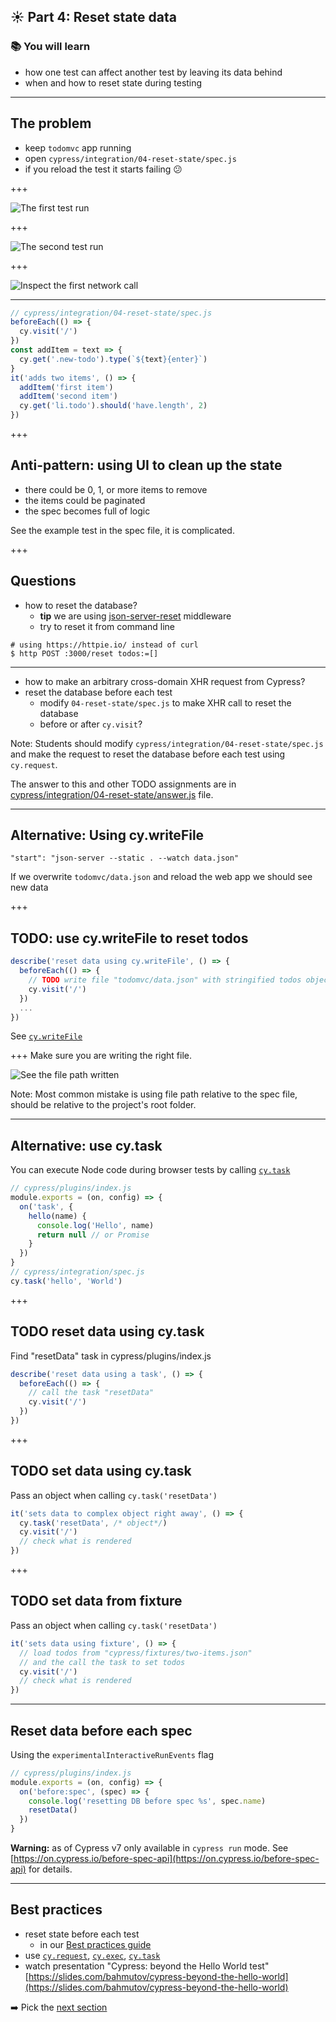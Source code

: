 ## ☀️ Part 4: Reset state data

### 📚 You will learn

- how one test can affect another test by leaving its data behind
- when and how to reset state during testing

---

## The problem

- keep `todomvc` app running
- open `cypress/integration/04-reset-state/spec.js`
- if you reload the test it starts failing 😕

+++

![The first test run](./img/passing-test.png)

+++

![The second test run](./img/failing-test.png)

+++

![Inspect the first network call](./img/inspect-first-get-todos.png)

---

```javascript
// cypress/integration/04-reset-state/spec.js
beforeEach(() => {
  cy.visit('/')
})
const addItem = text => {
  cy.get('.new-todo').type(`${text}{enter}`)
}
it('adds two items', () => {
  addItem('first item')
  addItem('second item')
  cy.get('li.todo').should('have.length', 2)
})
```

+++
## Anti-pattern: using UI to clean up the state

- there could be 0, 1, or more items to remove
- the items could be paginated
- the spec becomes full of logic

See the example test in the spec file, it is complicated.

+++

## Questions

- how to reset the database?
  - **tip** we are using [json-server-reset](https://github.com/bahmutov/json-server-reset#readme) middleware
  - try to reset it from command line

```shell
# using https://httpie.io/ instead of curl
$ http POST :3000/reset todos:=[]
```

---

- how to make an arbitrary cross-domain XHR request from Cypress?
- reset the database before each test
  - modify `04-reset-state/spec.js` to make XHR call to reset the database
  - before or after `cy.visit`?

Note:
Students should modify `cypress/integration/04-reset-state/spec.js` and make the request to reset the database before each test using `cy.request`.

The answer to this and other TODO assignments are in [cypress/integration/04-reset-state/answer.js](/cypress/integration/04-reset-state/answer.js) file.

---
## Alternative: Using cy.writeFile

```
"start": "json-server --static . --watch data.json"
```

If we overwrite `todomvc/data.json` and reload the web app we should see new data

+++
## TODO: use cy.writeFile to reset todos

```js
describe('reset data using cy.writeFile', () => {
  beforeEach(() => {
    // TODO write file "todomvc/data.json" with stringified todos object
    cy.visit('/')
  })
  ...
})
```

See [`cy.writeFile`](https://on.cypress.io/writefile)

+++
Make sure you are writing the right file.

![See the file path written](./img/write-file-path.png)

Note:
Most common mistake is using file path relative to the spec file, should be relative to the project's root folder.

---
## Alternative: use cy.task

You can execute Node code during browser tests by calling [`cy.task`](https://on.cypress.io/task)

```js
// cypress/plugins/index.js
module.exports = (on, config) => {
  on('task', {
    hello(name) {
      console.log('Hello', name)
      return null // or Promise
    }
  })
}
// cypress/integration/spec.js
cy.task('hello', 'World')
```

+++
## TODO reset data using cy.task

Find "resetData" task in cypress/plugins/index.js

```js
describe('reset data using a task', () => {
  beforeEach(() => {
    // call the task "resetData"
    cy.visit('/')
  })
})
```

+++
## TODO set data using cy.task

Pass an object when calling `cy.task('resetData')`

```js
it('sets data to complex object right away', () => {
  cy.task('resetData', /* object*/)
  cy.visit('/')
  // check what is rendered
})
```

+++
## TODO set data from fixture

Pass an object when calling `cy.task('resetData')`

```js
it('sets data using fixture', () => {
  // load todos from "cypress/fixtures/two-items.json"
  // and the call the task to set todos
  cy.visit('/')
  // check what is rendered
})
```

---

## Reset data before each spec

Using the `experimentalInteractiveRunEvents` flag

```js
// cypress/plugins/index.js
module.exports = (on, config) => {
  on('before:spec', (spec) => {
    console.log('resetting DB before spec %s', spec.name)
    resetData()
  })
}
```

**Warning:** as of Cypress v7 only available in `cypress run` mode. See [https://on.cypress.io/before-spec-api](https://on.cypress.io/before-spec-api) for details.

---

## Best practices

- reset state before each test
  - in our [Best practices guide](https://on.cypress.io/best-practices)
- use [`cy.request`](https://on.cypress.io/request), [`cy.exec`](https://on.cypress.io/exec), [`cy.task`](https://on.cypress.io/task)
- watch presentation "Cypress: beyond the Hello World test" [https://slides.com/bahmutov/cypress-beyond-the-hello-world](https://slides.com/bahmutov/cypress-beyond-the-hello-world)

➡️ Pick the [next section](https://github.com/bahmutov/cypress-workshop-basics#contents)
